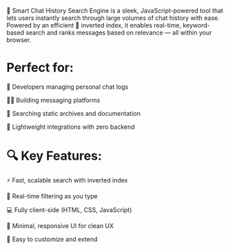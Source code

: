 💬 Smart Chat History Search Engine is a sleek, JavaScript-powered tool that lets users instantly search through large volumes of chat history with ease. Powered by an efficient 🔁 inverted index, it enables real-time, keyword-based search and ranks messages based on relevance — all within your browser.

# Perfect for:

🧠 Developers managing personal chat logs

👨‍💻 Building messaging platforms

📁 Searching static archives and documentation

🧩 Lightweight integrations with zero backend

# 🔍 Key Features:

⚡ Fast, scalable search with inverted index

🔎 Real-time filtering as you type

💻 Fully client-side (HTML, CSS, JavaScript)

🎯 Minimal, responsive UI for clean UX

🔧 Easy to customize and extend
